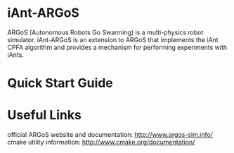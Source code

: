 iAnt-ARGoS
==========

ARGoS (Autonomous Robots Go Swarming) is a multi-physics robot simulator. iAnt-ARGoS is an extension to ARGoS that implements the iAnt CPFA algorithm and provides a mechanism for performing experiments with iAnts.

Quick Start Guide
=================

Useful Links
============

official ARGoS website and documentation: http://www.argos-sim.info/
cmake utility information: http://www.cmake.org/documentation/

